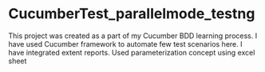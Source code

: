 # CucumberTest_parallelmode_testng


This project was created as a part of my Cucumber BDD learning process. I have used Cucumber framework to automate few test scenarios here. 
I have integrated extent reports. Used parameterization concept using excel sheet
